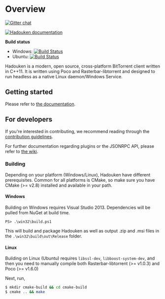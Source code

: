 # Overview

[![Gitter chat](https://badges.gitter.im/Join%20Chat.svg)](https://gitter.im/hadouken/hadouken)

[![Hadouken documentation](https://readthedocs.org/projects/hadouken/badge/?version=latest)](http://docs.hdkn.net)

**Build status**

 * Windows: [![Build Status](https://builds.nullreferenceexception.se/app/rest/builds/buildType:id:hadouken_core_ContinuousWindows/statusIcon)](https://builds.nullreferenceexception.se/viewType.html?buildTypeId=hadouken_core_ContinuousWindows&guest=1)
 * Ubuntu: [![Build Status](https://builds.nullreferenceexception.se/app/rest/builds/buildType:id:hadouken_core_ContinuousUbuntu/statusIcon)](https://builds.nullreferenceexception.se/viewType.html?buildTypeId=hadouken_core_ContinuousUbuntu&guest=1)

Hadouken is a modern, open source, cross-platform BitTorrent client written in C++11. It is written using Poco and Rasterbar-libtorrent and designed to run headless as a native Linux daemon/Windows Service.

## Getting started

Please refer to [the documentation](http://docs.hdkn.net).

## For developers

If you're interested in contributing, we recommend reading through the [contribution guidelines](CONTRIBUTING.md).

For further documentation regarding plugins or the JSONRPC API, please refer to [the wiki](https://github.com/hadouken/hadouken/wiki).

### Building

Depending on your platform (Windows/Linux), Hadouken have different prerequisites. Common for all platforms is CMake, so make sure you have CMake (>= v2.8) installed and available in your path.

#### Windows

Building on Windows requires Visual Studio 2013. Dependencies will be pulled from NuGet at build time.

```posh
PS> .\win32\build.ps1
```

This will build and package Hadouken as well as output .zip and .msi files in the `.\win32\build\out\Release` folder.

#### Linux

Building on Linux (Ubuntu) requires `libssl-dev`, `libboost-system-dev`, and then you need to manually compile both Rasterbar-libtorrent (>= v1.0.3) and Poco (>= v1.6.0)

Next, run,

```bash
$ mkdir cmake-build && cd cmake-build
$ cmake .. && make
```
